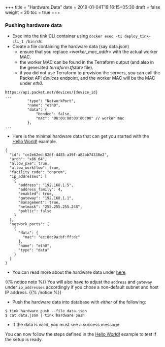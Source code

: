 +++
title = "Hardware Data"
date = 2019-01-04T16:16:15+05:30
draft = false
weight = 20
toc = true
+++

### Pushing hardware data

- Exec into the tink CLI container using `docker exec -ti deploy_tink-cli_1 /bin/sh`:
- Create a file containing the hardware data (say data.json)
  - ensure that you replace _<worker_mac_addr>_ with the actual worker MAC.
  - the worker MAC can be found in the Terraform output (and also in the generated _terraform.tfstate_ file).
  - if you did not use Terraform to provision the servers, you can call the Packet API _devices_ endpoint, and the worker MAC will be the MAC under _eth0_.

```
https://api.packet.net/devices/{device_id}
...
          "type": "NetworkPort",
          "name": "eth0",
          "data": {
              "bonded": false,
              "mac": "00:00:00:00:00:00" // worker mac
          },
...
```

- Here is the minimal hardware data that can get you started with the [Hello World!](/examples/hello-world) example.

```
{
  "id": "ce2e62ed-826f-4485-a39f-a82bb74338e2",
  "arch": "x86_64",
  "allow_pxe": true,
  "allow_workflow": true,
  "facility_code": "onprem",
  "ip_addresses": [
    {
      "address": "192.168.1.5",
      "address_family": 4,
      "enabled": true,
      "gateway": "192.168.1.1",
      "management": true,
      "netmask": "255.255.255.248",
      "public": false
    }
  ],
  "network_ports": [
    {
      "data": {
        "mac": "ec:0d:9a:bf:ff:dc"
      },
      "name": "eth0",
      "type": "data"
    }
  ]
}
```

- You can read more about the hardware data under [here](/hardware-data).

{{% notice note %}}
You will also have to adjust the `address` and `gateway` under `ip_addresses` accordingly if you chose a non-default subnet and host IP address.
{{% /notice %}}

- Push the hardware data into database with _either_ of the following:

```
$ tink hardware push --file data.json
$ cat data.json | tink hardware push
```

- If the data is valid, you must see a success message.

You can now follow the steps defined in the [Hello World!](/examples/hello-world) example to test if the setup is ready.
